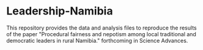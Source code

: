 # Leadership-Namibia
This repository provides the data and analysis files to reproduce the results of the paper "Procedural fairness and nepotism among local traditional and democratic leaders in rural Namibia." forthcoming in Science Advances.
